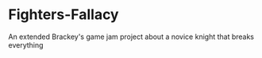 # Fighters-Fallacy
An extended Brackey's game jam project about a novice knight that breaks everything
